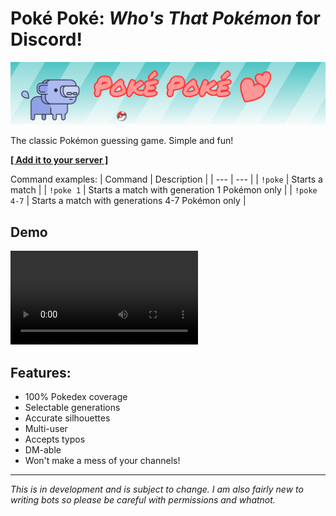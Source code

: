 
# Poké Poké: *Who's That Pokémon* for Discord!
![header](Artwork/header.png "header")

The classic Pokémon guessing game. Simple and fun!

**[\[ Add it to your server \]](https://discordapp.com/api/oauth2/authorize?client_id=616001226718314517&permissions=378944&scope=bot)**

Command examples:
| Command | Description |
| --- | --- |
| `!poke` | Starts a match |
| `!poke 1` | Starts a match with generation 1 Pokémon only |
| `!poke 4-7` | Starts a match with generations 4-7 Pokémon only |

## Demo
![Demo Video](Artwork/demo.webm)


## Features:
- 100% Pokedex coverage
- Selectable generations
- Accurate silhouettes
- Multi-user
- Accepts typos
- DM-able
- Won't make a mess of your channels!

---

*This is in development and is subject to change. I am also fairly new to writing bots so
please be careful with permissions and whatnot.*


